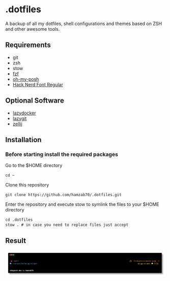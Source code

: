 # .dotfiles
A backup of all my dotfiles, shell configurations and themes based on ZSH and other awesome tools.

## Requirements

* git
* zsh
* stow
* [fzf](https://github.com/junegunn/fzf?tab=readme-ov-file#installation)
* [oh-my-posh](https://ohmyposh.dev/docs)
* [Hack Nerd Font Regular](https://github.com/ryanoasis/nerd-fonts/releases/download/v3.2.1/Hack.zip)

## Optional Software

* [lazydocker](https://github.com/jesseduffield/lazydocker#installation)
* [lazygit](https://github.com/jesseduffield/lazygit?tab=readme-ov-file#binary-releases)
* [zellij](https://zellij.dev/documentation/installation)

## Installation

### Before starting install the required packages

Go to the $HOME directory
```
cd ~
```
Clone this repository
```
git clone https://github.com/hamzab70/.dotfiles.git
```
Enter the repository and execute stow to symlink the files to your $HOME directory
```
cd .dotfiles
stow . # in case you need to replace files just accept
```

## Result

![](theme.png)
